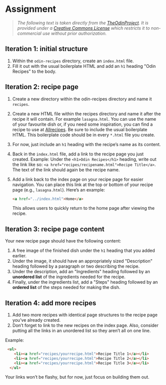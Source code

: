 # Assignment

> *The following text is taken directly from the [TheOdinProject](https://www.theodinproject.com). It is provided under
> a [Creative Commons License](https://github.com/TheOdinProject/curriculum/blob/main/license.md) which restricts it to
> non-commercial use without prior authorization.*


## Iteration 1: initial structure

1. Within the `odin-recipes` directory, create an `index.html` file.
2. Fill it out with the usual boilerplate HTML and add an `h1` heading "Odin Recipes" to the body.

## Iteration 2: recipe page

1. Create a new directory within the odin-recipes directory and name it `recipes`.
2. Create a new HTML file within the recipes directory and name it after the recipe it will contain. For example
   `lasagna.html`. You can use the name of your favourite dish or, if you need some inspiration, you can find a recipe
   to use at [Allrecipes](https://www.allrecipes.com/). Be sure to include the usual boilerplate HTML. This boilerplate
   code should be in every `*.html` file you create.
3. For now, just include an `h1` heading with the recipe’s name as its content.
4. Back in the `index.html` file, add a link to the recipe page you just created. Example: Under the
   `<h1>Odin Recipes</h1>` heading, write out the link like so: `<a href="recipes/recipename.html">Recipe Title</a>`.
   The text of the link should again be the recipe name.
5. Add a link back to the index page on your recipe page for easier navigation. You can place this link at the top or
   bottom of your recipe page (e.g., `lasagna.html`). Here’s an example:

    ```html
    <a href="../index.html">Home</a>
    ```

    This allows users to quickly return to the home page after viewing the recipe.

## Iteration 3: recipe page content

Your new recipe page should have the following content:

1. A free image of the finished dish under the `h1` heading that you added earlier.
2. Under the image, it should have an appropriately sized "Description" heading followed by a paragraph or two
   describing the recipe.
3. Under the description, add an "Ingredients" heading followed by an **unordered list** of the ingredients needed for
   the recipe.
4. Finally, under the ingredients list, add a "Steps" heading followed by an **ordered list** of the steps needed for making
   the dish.

## Iteration 4: add more recipes

1. Add two more recipes with identical page structures to the recipe page you’ve already created.
2. Don’t forget to link to the new recipes on the index page. Also, consider putting all the links in an unordered list
   so they aren’t all on one line.

Example:

```html
 <ul>
    <li><a href="recipes/yourrecipe.html">Recipe Title 1</a></li>
    <li><a href="recipes/yourrecipe.html">Recipe Title 2</a></li>
    <li><a href="recipes/yourrecipe.html">Recipe Title 3</a></li>
  </ul>
```

Your links won’t be flashy, but for now, just focus on building them out.
